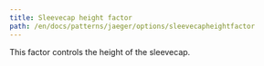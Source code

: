 ```yaml
---
title: Sleevecap height factor
path: /en/docs/patterns/jaeger/options/sleevecapheightfactor
---
```


This factor controls the height of the sleevecap.